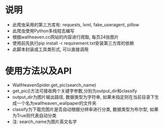 # 说明
- 此爬虫采用的第三方库有: requests, lxml, fake_useragent, pillow
- 此爬虫使用Python多线程去编写
- 根据wallheaven.cc网站的内容进行爬取, 每页24张图片
- 使用前先执行pip install -r requirement.txt安装第三方库的依赖
- 此脚本封装成工具类形式, 可以直接调用
# 使用方法以及API
- WallHeavenSpider.get_pic(search_name)
- get_pic()方法可接收两个关键字参数,分别为output_dir和classify
- output_dir为图片输出路径, 数据类型为字符串, 如果未指定则在当前目录下生成一个名为wallheaven_wallpaper的文件夹
- classify为下载完图片是否自动根据分辨率进行分类, 数据类型为布尔型, 如果为True则代表自动分类
- 注: search_name为图片英文名字

